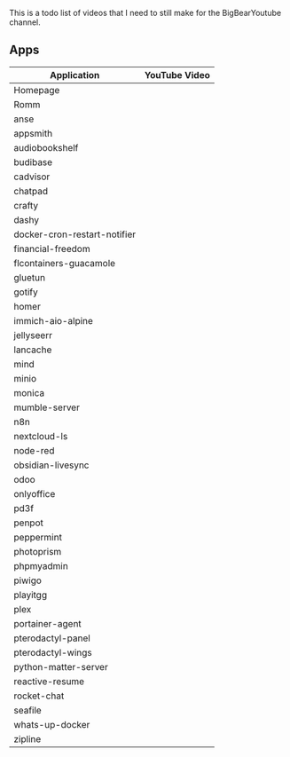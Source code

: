 This is a todo list of videos that I need to still make for the BigBearYoutube channel.

## Apps

| Application | YouTube Video |
| --- | --- |
| Homepage |  |
| Romm |  |
| anse |  |
| appsmith |  |
| audiobookshelf |  |
| budibase |  |
| cadvisor |  |
| chatpad |  |
| crafty |  |
| dashy |  |
| docker-cron-restart-notifier |  |
| financial-freedom |  |
| flcontainers-guacamole |  |
| gluetun |  |
| gotify |  |
| homer |  |
| immich-aio-alpine |  |
| jellyseerr |  |
| lancache |  |
| mind |  |
| minio |  |
| monica |  |
| mumble-server |  |
| n8n |  |
| nextcloud-ls |  |
| node-red |  |
| obsidian-livesync |  |
| odoo |  |
| onlyoffice |  |
| pd3f |  |
| penpot |  |
| peppermint |  |
| photoprism |  |
| phpmyadmin |  |
| piwigo |  |
| playitgg |  |
| plex |  |
| portainer-agent |  |
| pterodactyl-panel |  |
| pterodactyl-wings |  |
| python-matter-server |  |
| reactive-resume |  |
| rocket-chat |  |
| seafile |  |
| whats-up-docker |  |
| zipline |  |

